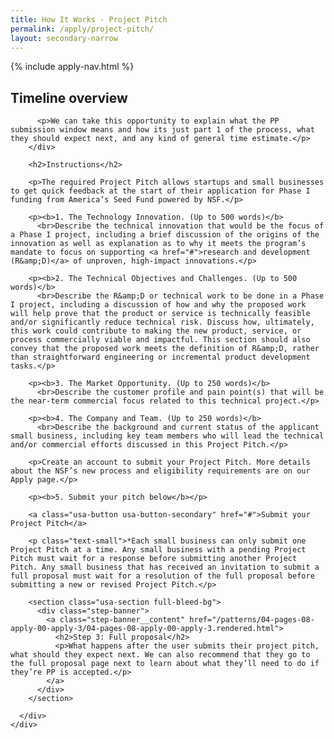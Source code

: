 ```yaml
---
title: How It Works - Project Pitch
permalink: /apply/project-pitch/
layout: secondary-narrow
---
```

{% include apply-nav.html %}

<div class="usa-section full-bleed-bg">
          <h2>Timeline overview</h2>

          <p>We can take this opportunity to explain what the PP submission window means and how its just part 1 of the process, what they should expect next, and any kind of general time estimate.</p>
        </div>

        <h2>Instructions</h2>

        <p>The required Project Pitch allows startups and small businesses to get quick feedback at the start of their application for Phase I funding from America’s Seed Fund powered by NSF.</p>

        <p><b>1. The Technology Innovation. (Up to 500 words)</b>
          <br>Describe the technical innovation that would be the focus of a Phase I project, including a brief discussion of the origins of the innovation as well as explanation as to why it meets the program’s mandate to focus on supporting <a href="#">research and development (R&amp;D)</a> of unproven, high-impact innovations.</p>

        <p><b>2. The Technical Objectives and Challenges. (Up to 500 words)</b>
          <br>Describe the R&amp;D or technical work to be done in a Phase I project, including a discussion of how and why the proposed work will help prove that the product or service is technically feasible and/or significantly reduce technical risk. Discuss how, ultimately, this work could contribute to making the new product, service, or process commercially viable and impactful. This section should also convey that the proposed work meets the definition of R&amp;D, rather than straightforward engineering or incremental product development tasks.</p>

        <p><b>3. The Market Opportunity. (Up to 250 words)</b>
          <br>Describe the customer profile and pain point(s) that will be the near-term commercial focus related to this technical project.</p>

        <p><b>4. The Company and Team. (Up to 250 words)</b>
          <br>Describe the background and current status of the applicant small business, including key team members who will lead the technical and/or commercial efforts discussed in this Project Pitch.</p>

        <p>Create an account to submit your Project Pitch. More details about the NSF’s new process and eligibility requirements are on our Apply page.</p>

        <p><b>5. Submit your pitch below</b></p>

        <a class="usa-button usa-button-secondary" href="#">Submit your Project Pitch</a>

        <p class="text-small">*Each small business can only submit one Project Pitch at a time. Any small business with a pending Project Pitch must wait for a response before submitting another Project Pitch. Any small business that has received an invitation to submit a full proposal must wait for a resolution of the full proposal before submitting a new or revised Project Pitch.</p>

        <section class="usa-section full-bleed-bg">
          <div class="step-banner">
            <a class="step-banner__content" href="/patterns/04-pages-08-apply-00-apply-3/04-pages-08-apply-00-apply-3.rendered.html">
              <h2>Step 3: Full proposal</h2>
              <p>What happens after the user submits their project pitch, what should they expect next. We can also recommend that they go to the full proposal page next to learn about what they’ll need to do if they’re PP is accepted.</p>
            </a>
          </div>
        </section>

      </div>
    </div>
